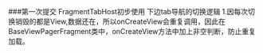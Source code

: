 ###第一次提交 FragmentTabHost初步使用
    下边tab导航的切换逻辑
     1.因每次切换销毁的都是View,数据还在，所以onCreateView会重复调用，因此在BaseViewPagerFragment类中，onCreateView方法中加上非空判断，防止重复加载。